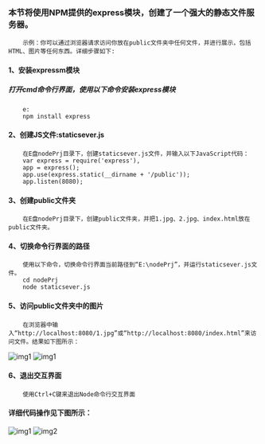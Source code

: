 ### 本节将使用NPM提供的express模块，创建了一个强大的静态文件服务器。
		示例：你可以通过浏览器请求访问你放在public文件夹中任何文件，并进行展示，包括HTML、图片等任何东西。详细步骤如下:
#### 1、安装expressm模块
##### 打开cmd命令行界面，使用以下命令安装express模块
		e:
		npm install express
#### 2、创建JS文件:staticsever.js
		在E盘nodePrj目录下，创建staticsever.js文件，并输入以下JavaScript代码：
		var express = require('express'),  
		app = express();   
		app.use(express.static(__dirname + '/public'));  
		app.listen(8080);
#### 3、创建public文件夹
		在E盘nodePrj目录下，创建public文件夹，并把1.jpg、2.jpg、index.html放在public文件夹。
#### 4、切换命令行界面的路径
		使用以下命令，切换命令行界面当前路径到“E:\nodePrj”，并运行staticsever.js文件。
		cd nodePrj
		node staticsever.js
#### 5、访问public文件夹中的图片
		在浏览器中输入“http://localhost:8080/1.jpg”或“http://localhost:8080/index.html”来访问文件。结果如下图所示：
![img1](https://github.com/xiaomaer/learn_Node.js/blob/master/lesson4/3.png)
![img1](https://github.com/xiaomaer/learn_Node.js/blob/master/lesson4/4.png)
#### 6、退出交互界面
		使用Ctrl+C键来退出Node命令行交互界面
#### 详细代码操作见下图所示：
![img1](https://github.com/xiaomaer/learn_Node.js/blob/master/lesson4/1.png)
![img2](https://github.com/xiaomaer/learn_Node.js/blob/master/lesson4/2.png)
